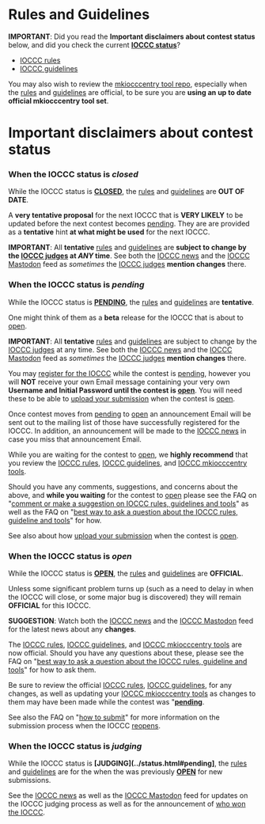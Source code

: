 # Rules and Guidelines

**IMPORTANT**: Did you read the **Important disclaimers about contest status** below,
and did you check the current **[IOCCC status](../status.html)**?

* [IOCCC rules](rules.html)
* [IOCCC guidelines](guidelines.html)

You may also wish to review the
[mkiocccentry tool repo](https://github.com/ioccc-src/mkiocccentry),
especially when the  [rules](rules.html) and [guidelines](guidelines.html)
are official, to be sure you are **using an up to date official mkiocccentry tool set**.


# Important disclaimers about contest status


### When the IOCCC status is _closed_

While the IOCCC status is **[CLOSED](../status.html#closed)**,
the [rules](rules.html) and [guidelines](guidelines.html)
are **OUT OF DATE**.

A **very tentative proposal** for the next IOCCC
that is **VERY LIKELY** to be updated before the next contest becomes [pending](../status.html#pending).
They are are provided as a **tentative** hint **at what
might be used** for the next IOCCC.

**IMPORTANT**: All **tentative** [rules](rules.html) and [guidelines](guidelines.html)
are **subject to change by the [IOCCC judges](../judges.html) at _ANY_ time**.
See both the [IOCCC news](../news.html) and the [IOCCC
Mastodon](https://fosstodon.org/@ioccc) feed as _sometimes_ the
[IOCCC judges](../judges.html) **mention changes** there.


### When the IOCCC status is _pending_

While the IOCCC status is **[PENDING](../status.html#pending)**,
the [rules](rules.html) and [guidelines](guidelines.html) are **tentative**.

One might think of them as a **beta** release for the IOCCC
that is about to [open](../status.html#open).

**IMPORTANT**: All **tentative** [rules](rules.html) and [guidelines](guidelines.html)
are subject to change by the [IOCCC judges](../judges.html) at any time.
See both the [IOCCC news](../news.html) and the [IOCCC
Mastodon](https://fosstodon.org/@ioccc) feed as _sometimes_ the
[IOCCC judges](../judges.html) **mention changes** there.

You may [register for the IOCCC](register.html) while the contest is [pending](../status.html#pending),
however you will **NOT** receive your own Email message containing your very own
**Username and Initial Password until the contest is [open](../status.html#open)**.  You will need these
to be able to [upload your submission](submit.html) when the contest is [open](../status.html#open).

Once contest moves from [pending](../status.html#pending") to [open](../status.html#open) an announcement
Email will be sent out to the mailing list of those have successfully registered for the IOCCC.
In addition, an announcement will be made to the [IOCCC news](../news.html) in case you miss
that announcement Email.

While you are waiting for the contest to [open](../status.html#open), we **highly recommend**
that you review the [IOCCC rules](rules.html), [IOCCC guidelines](guidelines.html),
and [IOCCC mkiocccentry tools](https://github.com/ioccc-src/mkiocccentry).

Should you have any comments, suggestions, and concerns about the above, and **while you waiting**
for the contest to [open](../status.html#open) please see the
FAQ on "[comment or make a suggestion on IOCCC rules, guidelines and tools](../faq.html#feedback)"
as well as the
FAQ on "[best way to ask a question about the IOCCC rules, guideline and tools](../faq.html#questions)"
for how.

See also about how [upload your submission](submit.html) when the contest is [open](../status.html#open).


### When the IOCCC status is _open_

While the IOCCC status is **[OPEN](../status.html#open)**,
the [rules](rules.html) and [guidelines](guidelines.html) are **OFFICIAL**.

Unless some significant problem turns up (such as a need to delay
in when the IOCCC will close, or some major bug is discovered) they
will remain **OFFICIAL** for this IOCCC.

**SUGGESTION**: Watch both the [IOCCC news](../news.html) and the [IOCCC
Mastodon](https://fosstodon.org/@ioccc) feed for the latest news
about any **changes**.

The [IOCCC rules](rules.html), [IOCCC guidelines](guidelines.html),
and [IOCCC mkiocccentry tools](https://github.com/ioccc-src/mkiocccentry)
are now official.  Should you have any questions about these, please see the
FAQ on "[best way to ask a question about the IOCCC rules, guideline and tools](../faq.html#questions)"
for how to ask them.

Be sure to review the official [IOCCC rules](rules.html), [IOCCC guidelines](guidelines.html),
for any changes, as well as updating your [IOCCC mkiocccentry tools](https://github.com/ioccc-src/mkiocccentry)
as changes to them may have been made while the contest was "**[pending](../status.html#pending)**.

See also the
FAQ on "[how to submit](../faq.html#submit)"
for more information on the submission process when the IOCCC [reopens](../status.html#open).


### When the IOCCC status is _judging_

While the IOCCC status is **[JUDGING](../status.html#pending]**,
the [rules](rules.html) and [guidelines](guidelines.html) are
for the when the was previously **[OPEN](../status.html#open)** for new submissions.

See the [IOCCC news](../news.html) as well as the [IOCCC
Mastodon](https://fosstodon.org/@ioccc) feed for updates
on the IOCCC judging process as well as for the announcement
of [who won the IOCCC](../years.html).


<!--

    Copyright © 1984-2024 by Landon Curt Noll. All Rights Reserved.

    You are free to share and adapt this file under the terms of this license:

        Creative Commons Attribution-ShareAlike 4.0 International (CC BY-SA 4.0)

    For more information, see:

        https://creativecommons.org/licenses/by-sa/4.0/

-->
